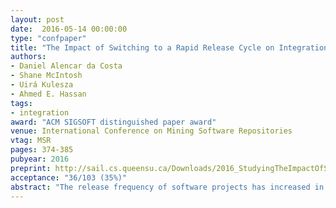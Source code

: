 ```yaml
---
layout: post
date:  2016-05-14 00:00:00
type: "confpaper"
title: "The Impact of Switching to a Rapid Release Cycle on Integration Delay of Addressed Issues: An Empirical Study of the Mozilla Firefox Project"
authors:
- Daniel Alencar da Costa
- Shane McIntosh
- Uirá Kulesza
- Ahmed E. Hassan
tags:
- integration
award: "ACM SIGSOFT distinguished paper award"
venue: International Conference on Mining Software Repositories
vtag: MSR
pages: 374-385
pubyear: 2016
preprint: http://sail.cs.queensu.ca/Downloads/2016_StudyingTheImpactOfSwitchingToARapidReleaseCycleOnIntegrationDelayOfAddressedIssues-AnEmpiricalStudyOfTheMozillaFirefoxProject.pdf
acceptance: "36/103 (35%)"
abstract: "The release frequency of software projects has increased in recent years. Adopters of so-called rapid release cycles claim that they can deliver addressed issues (i.e., bugs, enhancements, and new features) to users more quickly. However, there is little empirical evidence to support these claims. In fact, in our prior work, we found that code integration phases may introduce delays in rapidly releasing software, i.e., 98% of addressed issues in the rapidly releasing Firefox project had their integration delayed by at least one release. To better understand the impact that rapid release cycles have on the integration delay of addressed issues, we perform a comparative study of traditional and rapid release cycles. Through an empirical study of 72,114 issue reports from the Firefox system, we observe that, surprisingly, addressed issues take a median of 50 days longer to be integrated in rapid Firefox releases than the traditional ones. To investigate the factors that are related to integration delay in traditional and rapid release cycles, we train regression models that explain if an addressed issue will have its integration delayed or not. Our explanatory models achieve good discrimination (ROC areas of 0.81-0.83) and calibration scores (Brier scores of 0.05-0.16). Deeper analysis of our explanatory models indicates that traditional releases tend to prioritize the integration of backlog issues, while rapid releases tend to prioritize issues that were addressed during the current release cycle. Our results suggest that rapid release cycles may not be a silver bullet for the rapid delivery of addressed issues to users."
---
```

